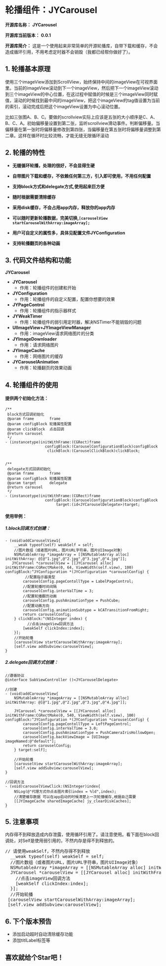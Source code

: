 # **轮播组件：JYCarousel**

**开源库名称：** **JYCarousel**

**开源库当前版本：** **0.0.1**

**开源库简介：** 这是一个使用起来非常简单的开源轮播库，自带下载和缓存，不会造成循环引用，不用考虑定时器不会销毁（我都已经帮你做好了）。



## **1. 轮播基本原理**

使用三个imageView添加到ScrollView，始终保持中间的imageView在可视界面里。当前的imageView滚动到下一个imageView，然后把下一个imageView滚动到三个imageView的中心位置，在这过程中赋值的时候是三个imageView同时赋值，滚动的时候找到最中间的imageView，把这个imageView的tag值设置为当前的索引，滚动完成后把这个imageView设置为中心滚动位置。

比如三张图A、B、C。要做的scrollview实际上应该是五张的大小顺序是C、A、B、C、A。初始偏移量设置到第二张，监听scrollview滑动事件。判断偏移量。当偏移量在第一张时将偏移量修改到第四张，当偏移量在第五张时将偏移量调整到第二章。这样在循环时比较流畅，才能无缝无限循环滚动

## **2. 轮播的特性**
- **无缝循环轮播，处理的很好，不会显得生硬**

- **自带图片下载和缓存，不依赖任何第三方，引入即可使用，不用任何配置**

- **支持block方式和delegate方式,使用起来巨方便**

- **随时根据需要清除缓存**

- **采用disk缓存，不会占用app内存，释放你的app内存**

- **可以随时更新轮播数据，完美切换,```[carouselView startCarouselWithArray:imageArray];```**

- **用户可自定义的属性多，具体见配置文件JYConfiguration**

- **支持轮播翻页的各种动画**


## **3. 代码文件结构和功能**

**JYCarousel**

- **JYCarousel**
	- 作用：轮播组件的创建和开始
- **JYConfiguration** 
	- 作用：轮播组件的自定义配置，配置你想要的效果
- **JYPageControl** 
	- 作用：轮播组件的指示器样式
- **JYWeakTimer**
	- 作用：轮播组件的弱引用定时器，解决NSTimer不能销毁的问题
- **UIImageView+JYImageViewManager** 
	- 作用：imageView请求网络图片的分类
- **JYImageDownloader**
	-  作用：请求网络图片
- **JYImageCache**
	- 作用：网络图片的缓存
- **JYCarouselAnimation**
	- 作用：轮播翻页的效果动画


## **4. 轮播组件的使用**

#### **提供两个初始化方法：**

```
/**
 block方式回调初始化
 @param frame       frame
 @param configBlock 轮播属性配置
 @param clickBlock  点击回调
 @return carousel
 */
- (instancetype)initWithFrame:(CGRect)frame
                  configBlock:(CarouselConfigurationBlock)configBlock
                   clickBlock:(CarouselClickBlock)clickBlock;


/**
 delegate方式回调初始化
 @param frame       frame
 @param configBlock 轮播属性配置
 @param target      delegate
 @return carousel
 */
- (instancetype)initWithFrame:(CGRect)frame
                  configBlock:(CarouselConfigurationBlock)configBlock
                       target:(id<JYCarouselDelegate>)target;
```



#### **使用举例：**

##### **1.block回调方式创建：**

```
- (void)addCarouselView1{
    __weak typeof(self) weakSelf = self;
    //图片数组（或者图片URL，图片URL字符串，图片UIImage对象）
    NSMutableArray *imageArray = [[NSMutableArray alloc] initWithArray: @[@"1.jpg",@"2.jpg",@"3.jpg",@"4.jpg"]];
   JYCarousel *carouselView = [[JYCarousel alloc] initWithFrame:CGRectMake(0, 64, ViewWidth(self.view), 100) configBlock:^JYConfiguration *(JYConfiguration *carouselConfig) {			
   		 //配置指示器类型
        carouselConfig.pageContollType = LabelPageControl;
        //配置轮播时间间隔
        carouselConfig.interValTime = 3;
        //配置轮播翻页动画
        carouselConfig.pushAnimationType = PushCube;
        //配置动画方向
        carouselConfig.animationSubtype = kCATransitionFromRight;
        return carouselConfig;
    } clickBlock:^(NSInteger index) {
    	  //点击imageView回调方法
        [weakSelf clickIndex:index];
    }];
    //开始轮播
    [carouselView startCarouselWithArray:imageArray];
    [self.view addSubview:carouselView];
}
```

##### **2.delegate回调方式创建：**

```
//遵循协议
@interface SubViewController ()<JYCarouselDelegate>

//创建
- (void)addCarouselView{
    NSMutableArray *imageArray = [[NSMutableArray alloc] initWithArray: @[@"1.jpg",@"2.jpg",@"3.jpg",@"4.jpg"]];
    
    JYCarousel *carouselView = [[JYCarousel alloc] initWithFrame:CGRectMake(0, 540, ViewWidth(self.view), 100) configBlock:^JYConfiguration *(JYConfiguration *carouselConfig) {
        carouselConfig.pageContollType = LeftPageControl;
        carouselConfig.interValTime = 3.0;
        carouselConfig.pushAnimationType = PushCameraIrisHollowOpen;
        carouselConfig.backViewImage = [UIImage imageNamed:@"default"];
        return carouselConfig;
    } target:self];
    
    //开始轮播
    [carouselView startCarouselWithArray:imageArray];
    [self.view addSubview:carouselView];
}

//回调方法
- (void)carouselViewClick:(NSInteger)index{
    NSLog(@"代理方式你点击图片索引index = %ld",index);
    //清楚缓存数据 可以在app启动的时候清楚上一次轮播缓存,根据自己需要
    [[JYImageCache sharedImageCache] jy_clearDiskCaches];
}

```


## **5. 注意事项**

内存得不到释放造成内存泄露，使用循环引用了。请注意使用。看下面在block回调处，对Self是使用弱引用的，不然内存是得不到释放的。
<pre>
// 请使用weakSelf，不然内存得不到释放
  __weak typeof(self) weakSelf = self;
  //图片数组（或者图片URL，图片URL字符串，图片UIImage对象）
  NSMutableArray *imageArray = [[NSMutableArray alloc] initWithArray: @[@1.jpg,@2.jpg,@3.jpg,@4.jpg]];
  JYCarousel *carouselView = [[JYCarousel alloc] initWithFrame:CGRectMake(0, 64, ViewWidth(self.view), 100) configBlock:nil clickBlock:NSInteger index {
    //点击imageView回调方法
    [weakSelf clickIndex:index];
  }];
  //开始轮播
 [carouselView startCarouselWithArray:imageArray];
 [self.view addSubview:carouselView];
</pre>

## **6. 下个版本预告**

- 添加启动超时自动清除缓存功能
- 添加titlLabel标签等


## **喜欢就给个Star吧！**
